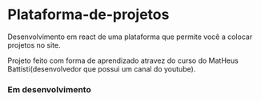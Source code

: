 # Plataforma-de-projetos
Desenvolvimento em react de uma plataforma que permite você a colocar projetos no site.

Projeto feito com forma de aprendizado atravez do curso do MatHeus Battisti(desenvolvedor que possui um canal do youtube).


### Em desenvolvimento
